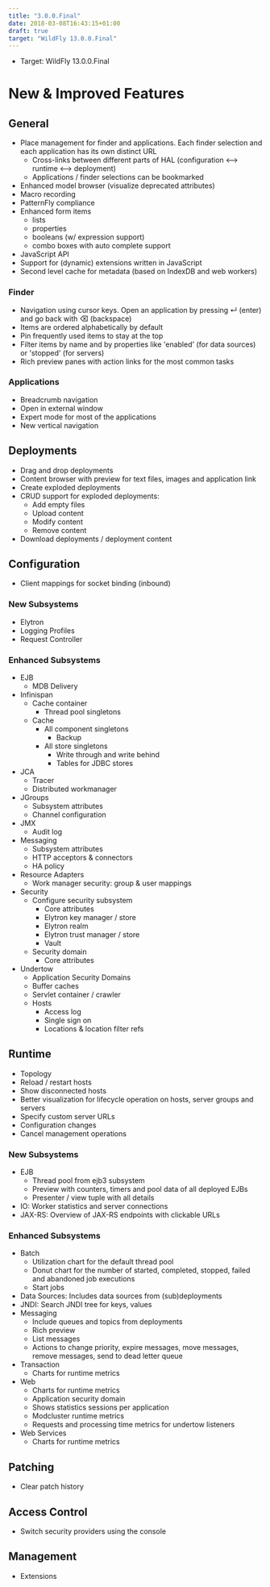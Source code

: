 ```yaml
---
title: "3.0.0.Final"
date: 2018-03-08T16:43:15+01:00
draft: true
target: "WildFly 13.0.0.Final"
---
```

- Target: WildFly 13.0.0.Final

# New & Improved Features

## General

- Place management for finder and applications. Each finder selection and each application has its own distinct URL
  - Cross-links between different parts of HAL (configuration ⟷ runtime ⟷ deployment)
  - Applications / finder selections can be bookmarked
- Enhanced model browser (visualize deprecated attributes)
- Macro recording
- PatternFly compliance
- Enhanced form items
  - lists
  - properties
  - booleans (w/ expression support)
  - combo boxes with auto complete support
- JavaScript API
- Support for (dynamic) extensions written in JavaScript
- Second level cache for metadata (based on IndexDB and web workers)

### Finder

- Navigation using cursor keys. Open an application by pressing ↵ (enter) and go back with ⌫ (backspace)
- Items are ordered alphabetically by default
- Pin frequently used items to stay at the top
- Filter items by name and by properties like 'enabled' (for data sources) or 'stopped' (for servers)
- Rich preview panes with action links for the most common tasks

### Applications

- Breadcrumb navigation
- Open in external window
- Expert mode for most of the applications
- New vertical navigation

## Deployments

- Drag and drop deployments
- Content browser with preview for text files, images and application link
- Create exploded deployments
- CRUD support for exploded deployments:
  - Add empty files
  - Upload content
  - Modify content
  - Remove content
- Download deployments / deployment content

## Configuration

- Client mappings for socket binding (inbound)

### New Subsystems

- Elytron
- Logging Profiles
- Request Controller

### Enhanced Subsystems

- EJB
  - MDB Delivery
- Infinispan
  - Cache container
    - Thread pool singletons
  - Cache
    - All component singletons
      - Backup
    - All store singletons
      - Write through and write behind
      - Tables for JDBC stores
- JCA
  - Tracer
  - Distributed workmanager
- JGroups
  - Subsystem attributes
  - Channel configuration
- JMX
  - Audit log
- Messaging
  - Subsystem attributes
  - HTTP acceptors & connectors
  - HA policy
- Resource Adapters
  - Work manager security: group & user mappings
- Security
  - Configure security subsystem
    - Core attributes
    - Elytron key manager / store
    - Elytron realm
    - Elytron trust manager / store
    - Vault
  - Security domain
    - Core attributes
- Undertow
  - Application Security Domains
  - Buffer caches
  - Servlet container / crawler
  - Hosts
    - Access log
    - Single sign on
    - Locations & location filter refs

## Runtime

- Topology
- Reload / restart hosts
- Show disconnected hosts
- Better visualization for lifecycle operation on hosts, server groups and servers
- Specify custom server URLs
- Configuration changes
- Cancel management operations

### New Subsystems

- EJB
  - Thread pool from ejb3 subsystem 
  - Preview with counters, timers and pool data of all deployed EJBs
  - Presenter / view tuple with all details
- IO: Worker statistics and server connections
- JAX-RS: Overview of JAX-RS endpoints with clickable URLs

### Enhanced Subsystems

- Batch
  - Utilization chart for the default thread pool
  - Donut chart for the number of started, completed, stopped, failed and abandoned job executions
  - Start jobs
- Data Sources: Includes data sources from (sub)deployments
- JNDI: Search JNDI tree for keys, values
- Messaging
  - Include queues and topics from deployments
  - Rich preview
  - List messages
  - Actions to change priority, expire messages, move messages, remove messages, send to dead letter queue
- Transaction
  - Charts for runtime metrics
- Web
  - Charts for runtime metrics
  - Application security domain
  - Shows statistics sessions per application
  - Modcluster runtime metrics
  - Requests and processing time metrics for undertow listeners
- Web Services
  - Charts for runtime metrics

## Patching

- Clear patch history

## Access Control

- Switch security providers using the console

## Management

- Extensions
